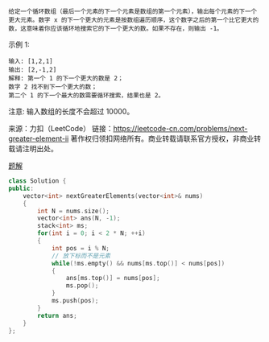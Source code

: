 	给定一个循环数组（最后一个元素的下一个元素是数组的第一个元素），输出每个元素的下一个更大元素。数字 x 的下一个更大的元素是按数组遍历顺序，这个数字之后的第一个比它更大的数，这意味着你应该循环地搜索它的下一个更大的数。如果不存在，则输出 -1。

示例 1:

```
输入: [1,2,1]
输出: [2,-1,2]
解释: 第一个 1 的下一个更大的数是 2；
数字 2 找不到下一个更大的数； 
第二个 1 的下一个最大的数需要循环搜索，结果也是 2。
```

注意: 输入数组的长度不会超过 10000。

来源：力扣（LeetCode）
链接：https://leetcode-cn.com/problems/next-greater-element-ii
著作权归领扣网络所有。商业转载请联系官方授权，非商业转载请注明出处。

[题解](https://leetcode-cn.com/problems/next-greater-element-ii/solution/xia-yi-ge-geng-da-yuan-su-ii-by-leetcode/)

```cpp
class Solution {
public:
    vector<int> nextGreaterElements(vector<int>& nums) 
    {
        int N = nums.size();
        vector<int> ans(N, -1);
        stack<int> ms;
        for(int i = 0; i < 2 * N; ++i)
        {
            int pos = i % N;
            // 放下标而不是元素
            while(!ms.empty() && nums[ms.top()] < nums[pos])
            {
                ans[ms.top()] = nums[pos];
                ms.pop();
            }
            ms.push(pos);
        }
        return ans;
    }
};
```

